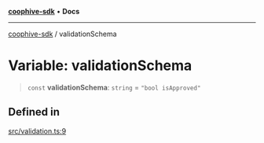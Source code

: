 [**coophive-sdk**](../README.md) • **Docs**

***

[coophive-sdk](../globals.md) / validationSchema

# Variable: validationSchema

> `const` **validationSchema**: `string` = `"bool isApproved"`

## Defined in

[src/validation.ts:9](https://github.com/CoopHive/coophive-sdk/blob/fb0b1c7d70f84a2f5c160ce2d3ac561dcfd4e590/src/validation.ts#L9)
